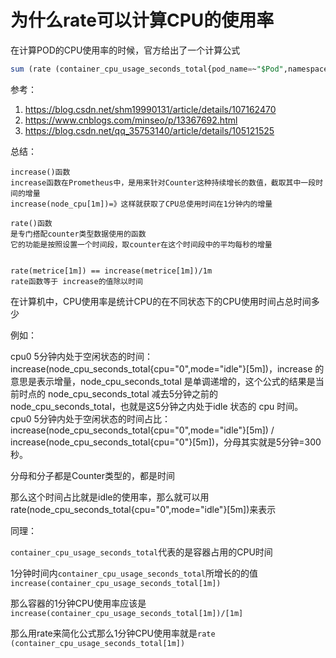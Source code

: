 # 为什么rate可以计算CPU的使用率

在计算POD的CPU使用率的时候，官方给出了一个计算公式

```sql
sum (rate (container_cpu_usage_seconds_total{pod_name=~"$Pod",namespace="$namespace"}[1m])) by (pod_name)
```

参考：

1. https://blog.csdn.net/shm19990131/article/details/107162470
2. https://www.cnblogs.com/minseo/p/13367692.html
3. https://blog.csdn.net/qq_35753140/article/details/105121525



总结：

```
increase()函数
increase函数在Prometheus中，是用来针对Counter这种持续增长的数值，截取其中一段时间的增量
increase(node_cpu[1m])=》这样就获取了CPU总使用时间在1分钟内的增量

rate()函数
是专门搭配counter类型数据使用的函数
它的功能是按照设置一个时间段，取counter在这个时间段中的平均每秒的增量


rate(metrice[1m]) == increase(metrice[1m])/1m
rate函数等于 increase的值除以时间

```



在计算机中，CPU使用率是统计CPU的在不同状态下的CPU使用时间占总时间多少

例如：

cpu0 5分钟内处于空闲状态的时间：increase(node_cpu_seconds_total{cpu="0",mode="idle"}[5m])，increase 的意思是表示增量，node_cpu_seconds_total 是单调递增的，这个公式的结果是当前时点的 node_cpu_seconds_total 减去5分钟之前的 node_cpu_seconds_total，也就是这5分钟之内处于idle 状态的 cpu 时间。
cpu0 5分钟内处于空闲状态的时间占比：increase(node_cpu_seconds_total{cpu="0",mode="idle"}[5m]) / increase(node_cpu_seconds_total{cpu="0"}[5m])，分母其实就是5分钟=300秒。

分母和分子都是Counter类型的，都是时间

那么这个时间占比就是idle的使用率，那么就可以用rate(node_cpu_seconds_total{cpu="0",mode="idle"}[5m])来表示



同理：

`container_cpu_usage_seconds_total`代表的是容器占用的CPU时间

1分钟时间内`container_cpu_usage_seconds_total`所增长的的值 `increase(container_cpu_usage_seconds_total[1m])`

那么容器的1分钟CPU使用率应该是`increase(container_cpu_usage_seconds_total[1m])/[1m]`

那么用rate来简化公式那么1分钟CPU使用率就是`rate (container_cpu_usage_seconds_total[1m])`

















